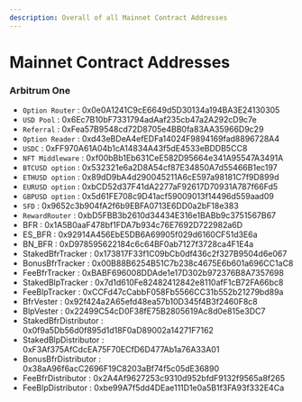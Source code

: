```yaml
---
description: Overall of all Mainnet Contract Addresses
---
```


# Mainnet Contract Addresses

### Arbitrum One

* `Option Router` : 0x0e0A1241C9cE6649d5D30134a194BA3E24130305
* `USD Pool` : 0x6Ec7B10bF7331794adAaf235cb47a2A292cD9c7e
* `Referral` : 0xFea57B9548cd72D8705e4BB0fa83AA35966D9c29
* `Option Reader` : 0xd43eBDeA4efEDFa14024F9894169fad8896728A4
* `USDC` : 0xFF970A61A04b1cA14834A43f5dE4533eBDDB5CC8
* `NFT Middleware` : 0xf00bBb1Eb631CeE582D95664e341A95547A3491A
* `BTCUSD option` : 0x532321e6a2D8A54cf87E34850A7d55466B1ec197
* `ETHUSD option` : 0x89dD9bA4d290045211A6cE597a98181C7f9D899d
* `EURUSD option` : 0xbCD52d37F41dA2277aF92617D70931A787f66Fd5
* `GBPUSD option` : 0x5d61FE708c9D41acf59009013f14496d559aad09
* `SFD` : 0x9652c3b904fA2f6b9EBFA0713E6DD0a2bF18e383
* `RewardRouter` : 0xbD5FBB3b2610d34434E316e1BABb9c3751567B67
* BFR : 0x1A5B0aaF478bf1FDA7b934c76E7692D722982a6D
* ES\_BFR : 0x92914A456EbE5DB6A69905f029d6160CF51d3E6a
* BN\_BFR : 0xD978595622184c6c64BF0ab7127f3728ca4F1E4a
* StakedBfrTracker : 0x173817F33f1C09bCb0df436c2f327B9504d6e067
* BonusBfrTracker : 0x00B88B6254B51C7b238c4675E6b601a696CC1aC8
* FeeBfrTracker : 0xBABF696008DDAde1e17D302b972376B8A7357698
* StakedBlpTracker : 0x7d1d610Fe82482412842e8110afF1cB72FA66bc8
* FeeBlpTracker : 0xCCFd47cCabbF058Fb5566CC31b552b21279bd89a
* BfrVester : 0x92f424a2A65efd48ea57b10D345f4B3f2460F8c8
* BlpVester : 0x22499C54cD0F38fE75B2805619Ac8d0e815e3DC7
* StakedBfrDistributor : 0x0f9a5Db56d0f895d1d18F0aD89002a14271F7162
* StakedBlpDistributor : 0xF3Af375AfCdcEA75F70ECfD6D477Ab1a76A33A01
* BonusBfrDistributor : 0x38aA96f6acC2696F19C8203aBf74f5c05dE36890
* FeeBfrDistributor : 0x2A4Af9627253c9310d952bfdF9132f9565a8f265
* FeeBlpDistributor : 0xbe99A7f5dd4DEae111D1e0a5B1f3FA93f332E4Ca
